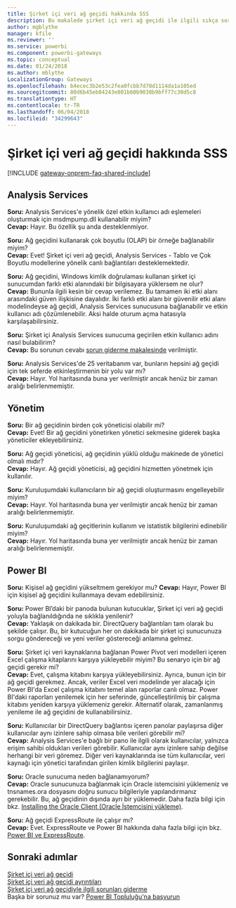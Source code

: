 ```yaml
---
title: Şirket içi veri ağ geçidi hakkında SSS
description: Bu makalede şirket içi veri ağ geçidi ile ilgili sıkça sorulan sorulara yer verilmiştir. Ağ geçidi ile ilgili sıkça sorulan sorular tek bir noktada toplanmıştır.
author: mgblythe
manager: kfile
ms.reviewer: ''
ms.service: powerbi
ms.component: powerbi-gateways
ms.topic: conceptual
ms.date: 01/24/2018
ms.author: mblythe
LocalizationGroup: Gateways
ms.openlocfilehash: b4ecec3b2e53c2fea0fcbb7d78d1114da1a105ed
ms.sourcegitcommit: 80d6b45eb84243e801b60b9038b9bff77c30d5c8
ms.translationtype: HT
ms.contentlocale: tr-TR
ms.lasthandoff: 06/04/2018
ms.locfileid: "34299643"
---
```

# <a name="on-premises-data-gateway-faq"></a>Şirket içi veri ağ geçidi hakkında SSS
<!-- Shared FAQ shared Include -->
[!INCLUDE [gateway-onprem-faq-shared-include](./includes/gateway-onprem-faq-shared-include.md)]

## <a name="analysis-services"></a>Analysis Services
**Soru:** Analysis Services'e yönelik özel etkin kullanıcı adı eşlemeleri oluşturmak için msdmpump.dll kullanabilir miyim?  
**Cevap:** Hayır. Bu özellik şu anda desteklenmiyor.

**Soru:** Ağ geçidini kullanarak çok boyutlu (OLAP) bir örneğe bağlanabilir miyim?  
**Cevap:** Evet! Şirket içi veri ağ geçidi, Analysis Services - Tablo ve Çok Boyutlu modellerine yönelik canlı bağlantıları desteklemektedir.

**Soru:** Ağ geçidini, Windows kimlik doğrulaması kullanan şirket içi sunucumdan farklı etki alanındaki bir bilgisayara yüklersem ne olur?  
**Cevap:** Bununla ilgili kesin bir cevap verilemez. Bu tamamen iki etki alanı arasındaki güven ilişkisine dayalıdır. İki farklı etki alanı bir güvenilir etki alanı modelindeyse ağ geçidi, Analysis Services sunucusuna bağlanabilir ve etkin kullanıcı adı çözümlenebilir. Aksi halde oturum açma hatasıyla karşılaşabilirsiniz.

**Soru:** Şirket içi Analysis Services sunucuma geçirilen etkin kullanıcı adını nasıl bulabilirim?  
**Cevap:** Bu sorunun cevabı [sorun giderme makalesinde](service-gateway-onprem-tshoot.md) verilmiştir.

**Soru:** Analysis Services'de 25 veritabanım var, bunların hepsini ağ geçidi için tek seferde etkinleştirmenin bir yolu var mı?  
**Cevap:** Hayır. Yol haritasında buna yer verilmiştir ancak henüz bir zaman aralığı belirlenmemiştir.

## <a name="administration"></a>Yönetim
**Soru:** Bir ağ geçidinin birden çok yöneticisi olabilir mi?  
**Cevap:** Evet! Bir ağ geçidini yönetirken yönetici sekmesine giderek başka yöneticiler ekleyebilirsiniz.

**Soru:** Ağ geçidi yöneticisi, ağ geçidinin yüklü olduğu makinede de yönetici olmalı mıdır?  
**Cevap:** Hayır. Ağ geçidi yöneticisi, ağ geçidini hizmetten yönetmek için kullanılır.

**Soru:** Kuruluşumdaki kullanıcıların bir ağ geçidi oluşturmasını engelleyebilir miyim?  
**Cevap:** Hayır. Yol haritasında buna yer verilmiştir ancak henüz bir zaman aralığı belirlenmemiştir.

**Soru:** Kuruluşumdaki ağ geçitlerinin kullanım ve istatistik bilgilerini edinebilir miyim?  
**Cevap:** Hayır. Yol haritasında buna yer verilmiştir ancak henüz bir zaman aralığı belirlenmemiştir.

## <a name="power-bi"></a>Power BI
**Soru:** Kişisel ağ geçidini yükseltmem gerekiyor mu?
**Cevap:** Hayır, Power BI için kişisel ağ geçidini kullanmaya devam edebilirsiniz.

**Soru:** Power BI’daki bir panoda bulunan kutucuklar, Şirket içi veri ağ geçidi yoluyla bağlanıldığında ne sıklıkla yenilenir?  
**Cevap:** Yaklaşık on dakikada bir. DirectQuery bağlantıları tam olarak bu şekilde çalışır. Bu, bir kutucuğun her on dakikada bir şirket içi sunucunuza sorgu göndereceği ve yeni veriler göstereceği anlamına gelmez.

**Soru:** Şirket içi veri kaynaklarına bağlanan Power Pivot veri modelleri içeren Excel çalışma kitaplarını karşıya yükleyebilir miyim? Bu senaryo için bir ağ geçidi gerekir mi?  
**Cevap:** Evet, çalışma kitabını karşıya yükleyebilirsiniz. Ayrıca, bunun için bir ağ geçidi gerekmez. Ancak, veriler Excel veri modelinde yer alacağı için Power BI'da Excel çalışma kitabını temel alan raporlar canlı olmaz. Power BI'daki raporları yenilemek için her seferinde, güncelleştirilmiş bir çalışma kitabını yeniden karşıya yüklemeniz gerekir. Alternatif olarak, zamanlanmış yenileme ile ağ geçidini de kullanabilirsiniz.

**Soru:** Kullanıcılar bir DirectQuery bağlantısı içeren panolar paylaşırsa diğer kullanıcılar aynı izinlere sahip olmasa bile verileri görebilir mi?  
**Cevap:** Analysis Services'e bağlı bir pano ile ilgili olarak kullanıcılar, yalnızca erişim sahibi oldukları verileri görebilir. Kullanıcılar aynı izinlere sahip değilse herhangi bir veri göremez. Diğer veri kaynaklarında ise tüm kullanıcılar, veri kaynağı için yönetici tarafından girilen kimlik bilgilerini paylaşır.

**Soru:** Oracle sunucuma neden bağlanamıyorum?  
**Cevap:** Oracle sunucunuza bağlanmak için Oracle istemcisini yüklemeniz ve tnsnames.ora dosyasını doğru sunucu bilgileriyle yapılandırmanız gerekebilir. Bu, ağ geçidinin dışında ayrı bir yüklemedir. Daha fazla bilgi için bkz. [Installing the Oracle Client (Oracle İstemcisini yükleme)](service-gateway-onprem-manage-oracle.md#installing-the-oracle-client).

**Soru:** Ağ geçidi ExpressRoute ile çalışır mı?  
**Cevap:** Evet. ExpressRoute ve Power BI hakkında daha fazla bilgi için bkz. [Power BI ve ExpressRoute](service-admin-power-bi-expressroute.md).

## <a name="next-steps"></a>Sonraki adımlar
[Şirket içi veri ağ geçidi](service-gateway-onprem.md)  
[Şirket içi veri ağ geçidi ayrıntıları](service-gateway-onprem-indepth.md)  
[Şirket içi veri ağ geçidiyle ilgili sorunları giderme](service-gateway-onprem-tshoot.md)  
Başka bir sorunuz mu var? [Power BI Topluluğu'na başvurun](http://community.powerbi.com/)

